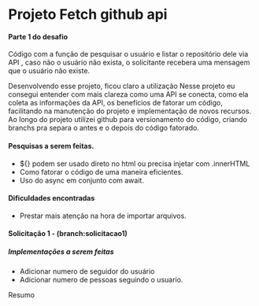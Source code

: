 # Projeto Fetch github api 

#### Parte 1 do desafio
Código com a função de pesquisar o usuário e listar o repositório dele via API , caso não o usuário não exista, o solicitante recebera uma mensagem que o usuário não existe.

Desenvolvendo esse projeto, ficou claro a utilização 
Nesse projeto eu consegui entender com mais clareza como uma API se conecta, como ela coleta as informações da API, os benefícios de fatorar um código, facilitando na manutenção do projeto e implementação de novos recursos.
Ao longo do projeto utilizei github para versionamento do código, criando branchs pra separa o antes e o depois do código fatorado.

#### Pesquisas a serem feitas.
- ${} podem ser usado direto no html ou precisa injetar com .innerHTML
- Como fatorar o código de uma maneira eficientes.
- Uso do async em conjunto com await.

#### Dificuldades encontradas 
- Prestar mais atenção na hora de importar arquivos.

#### Solicitação 1 - (branch:solicitacao1)

##### Implementações a serem feitas
- Adicionar numero de seguidor do usuário
- Adicionar numero de pessoas seguindo o usuario.

Resumo 




